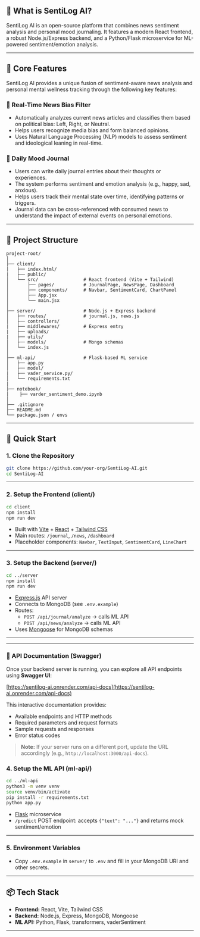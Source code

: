 


## 🧠 What is SentiLog AI?

SentiLog AI is an open-source platform that combines news sentiment analysis and personal mood journaling. It features a modern React frontend, a robust Node.js/Express backend, and a Python/Flask microservice for ML-powered sentiment/emotion analysis.

---

## 🌟 Core Features

SentiLog AI provides a unique fusion of sentiment-aware news analysis and personal mental wellness tracking through the following key features:

### 📰 Real-Time News Bias Filter

- Automatically analyzes current news articles and classifies them based on political bias: Left, Right, or Neutral.
- Helps users recognize media bias and form balanced opinions.
- Uses Natural Language Processing (NLP) models to assess sentiment and ideological leaning in real-time.

### 📓 Daily Mood Journal

- Users can write daily journal entries about their thoughts or experiences.
- The system performs sentiment and emotion analysis (e.g., happy, sad, anxious).
- Helps users track their mental state over time, identifying patterns or triggers.
- Journal data can be cross-referenced with consumed news to understand the impact of external events on personal emotions.

---

## 📁 Project Structure

```
project-root/
│
├── client/ 
|   ├── index.html/
|   ├── public/                 
│   └── src/                 # React frontend (Vite + Tailwind)
│       ├── pages/           # JournalPage, NewsPage, Dashboard
│       ├── components/      # Navbar, SentimentCard, ChartPanel
│       ├── App.jsx
│       └── main.jsx
│
├── server/                  # Node.js + Express backend
│   ├── routes/              # journal.js, news.js
│   ├── controllers/
|   ├── middlewares/         # Express entry
|   ├── uploads/
|   ├── utils/
│   ├── models/              # Mongo schemas
│   └── index.js             
│
├── ml-api/                  # Flask-based ML service
│   ├── app.py
│   ├── model/
|   ├── vader_service.py/
│   └── requirements.txt
|
├── notebook/
|    ├── varder_sentiment_demo.ipynb
│    
├── .gitignore
├── README.md
└── package.json / envs
```

---

## 🚀 Quick Start

### 1. Clone the Repository

```bash
git clone https://github.com/your-org/SentiLog-AI.git
cd SentiLog-AI
```

---

### 2. Setup the Frontend (client/)

```bash
cd client
npm install
npm run dev
```

- Built with [Vite](https://vitejs.dev/) + [React](https://react.dev/) + [Tailwind CSS](https://tailwindcss.com/)
- Main routes: `/journal`, `/news`, `/dashboard`
- Placeholder components: `Navbar`, `TextInput`, `SentimentCard`, `LineChart`

---

### 3. Setup the Backend (server/)

```bash
cd ../server
npm install
npm run dev
```

- [Express.js](https://expressjs.com/) API server
- Connects to MongoDB (see `.env.example`)
- Routes:
  - `POST /api/journal/analyze` → calls ML API
  - `POST /api/news/analyze` → calls ML API
- Uses [Mongoose](https://mongoosejs.com/) for MongoDB schemas

---

---

### 📘 API Documentation (Swagger)

Once your backend server is running, you can explore all API endpoints using **Swagger UI**:

[https://sentilog-ai.onrender.com/api-docs](https://sentilog-ai.onrender.com/api-docs)

This interactive documentation provides:

- Available endpoints and HTTP methods
- Required parameters and request formats
- Sample requests and responses
- Error status codes

> **Note:** If your server runs on a different port, update the URL accordingly (e.g., `http://localhost:3000/api-docs`).

### 4. Setup the ML API (ml-api/)

```bash
cd ../ml-api
python3 -m venv venv
source venv/bin/activate
pip install -r requirements.txt
python app.py
```

- [Flask](https://flask.palletsprojects.com/) microservice
- `/predict` POST endpoint: accepts `{"text": "..."}` and returns mock sentiment/emotion

---

### 5. Environment Variables

- Copy `.env.example` in `server/` to `.env` and fill in your MongoDB URI and other secrets.

---


## 📦 Tech Stack

- **Frontend:** React, Vite, Tailwind CSS
- **Backend:** Node.js, Express, MongoDB, Mongoose
- **ML API:** Python, Flask, transformers, vaderSentiment

---

